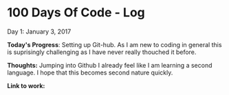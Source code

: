 # 100 Days Of Code - Log

Day 1: January 3, 2017

**Today's Progress**: Setting up Git-hub. As I am new to coding in general this is suprisingly challenging as I have never really thouched it before.

**Thoughts:** Jumping into Github I already feel like I am learning a second language. I hope that this becomes second nature quickly.

**Link to work:** 

